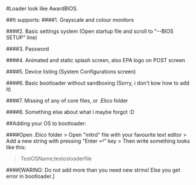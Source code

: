 #Loader look like AwardBIOS.

##It supports:
####1. Grayscale and colour monitors

####2. Basic settings system (Open startup file and scroll to "--BIOS SETUP" line)

####3. Password 

####4. Animated and static splash screen, also EPA logo on POST screen

####5. Device listing (System Configurations screen)

####6. Basic bootloader without sandboxing (Sorry, i don't kow how to add it)

####7. Missing of any of core files, or .Elico folder

####8. Something else about what i maybe forgot :D

##Adding your OS to bootloader:

####Open .Elico folder > Open "initrd" file with your favourite text editor > Add a new string with pressing "Enter ↵" key > Then write something looks like this:
>TestOSName;testosloaderfile

####[WARING: Do not add more than you need new strins! Else you get error in bootloader.]
